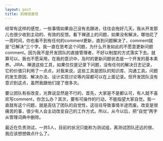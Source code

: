 ```yaml
---
layout: post
title: 别相信直觉
---
```


经常有这样的感觉，一些事情如果自己没有去跟进，往往会拖好几天。我从开发那儿也很少收到主动的、有效的反馈。看下禅道上的问题，如果没有解决，哪怕花了一周时间，你也看不到有任何的comment更新，直到问题解决了，comment就是“已解决”三个字。我一直在思考这个问题，为什么开发如此的不愿意更新问题comment。因为我不是开发团队的直接管理者，不好以制度的方式落实下去。就算可以，我也不愿采用，在我的意识中，及时的更新问题状态是一个开发的基本素养。JIRA、禅道这些工具，如果仅仅是记录下问题，没有任何的解决日志记录，它的价值只利用了一点点，对我来说，这些工具是团队的知识库、沟通工具。问题的发生原因、解决办法、设计实现讨论等内容都可以在上面记录。但开发团队没有意识到这点，虽然我跟他们提了很多次。

要让团队有些改变，光靠说显然是不行的，首先，大家是不是都认可，有人就不喜欢写comment，你怎么办？其次，要有可操作的行动，不能指望大家自觉。我一直就有这个问题，就是高估了团队的自觉性，这往往导致事情半途而废。改变是很痛苦的事，很少有人会主动改变自己的工作方式。所以，从今以后，把“自觉”两字从管理词典中删除。

最近在负责测试，一共5人，目前的状况只能称为测试组，离测试团队还远的很，我应该想想做点什么了。
